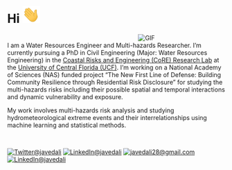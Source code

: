 
   <h1 align="left">Hi <img src="https://raw.githubusercontent.com/ABSphreak/ABSphreak/master/gifs/Hi.gif" width="40px" /></h1>
 
  <img align="right" alt="GIF" src="https://github.com/abhisheknaiidu/abhisheknaiidu/blob/master/code.gif?raw=true" width="40%" height="40%" /><br>
I am a Water Resources Engineer and Multi-hazards Researcher. I’m currently pursuing a PhD in Civil Engineering (Major: Water Resources Engineering) in the [Coastal Risks and Engineering (CoRE) Research Lab](https://core-lab.weebly.com/) at the [University of Central Florida (UCF)](https://www.ucf.edu/). I’m working on a National Academy of Sciences (NAS) funded project “The New First Line of Defense: Building Community Resilience through Residential Risk Disclosure” for studying the multi-hazards risks including their possible spatial and temporal interactions and dynamic vulnerability and exposure.

My work involves multi-hazards risk analysis and studying hydrometeorological extreme events and their interrelationships using machine learning and statistical methods.

<br>


<!---
## Where to find me
-->
 <p align="left">
  <a href="https://twitter.com/javedali99"><img src="https://img.shields.io/badge/twitter-%231DA1F2.svg?&style=for-the-badge&logo=twitter&logoColor=white" alt="Twitter@javedali"></a>
  <a href="https://www.linkedin.com/in/javedali18"><img src="https://img.shields.io/badge/linkedin-%230077B5.svg?&style=for-the-badge&logo=linkedin&logoColor=white" alt="LinkedIn@javedali"></a>
  <a href="mailto:javedali28@gmail.com"><img src="https://img.shields.io/badge/gmail-D14836?&style=for-the-badge&logo=gmail&logoColor=white" alt="javedali28@gmail.com"></a>
 <a href="https://javedali.net"><img src="https://img.shields.io/badge/Website%20-%2302569B.svg?&style=for-the-badge&logo=WordPress&logoColor=white" alt="LinkedIn@javedali"></a>
</p>

</p>

<br>


<!---
<br>

# calender of activity
![Metrics](https://metrics.lecoq.io/javedali99?template=classic&base.header=0&base.activity=0&base.community=0&base.repositories=0&base.metadata=0&isocalendar=1&isocalendar.duration=full-year&config.timezone=America%2FNew_York)

# all information
![Metrics](https://metrics.lecoq.io/javedali99?template=classic&commits.authoring=javedali28%40gmail.com&base.metadata=0&isocalendar=1&achievements=1&notable=1&tweets=1&isocalendar.duration=full-year&achievements.threshold=C&achievements.secrets=true&achievements.display=compact&achievements.limit=0&notable.from=all&notable.repositories=false&tweets.attachments=false&tweets.limit=2&tweets.user=javedali99&config.timezone=America%2FNew_York)


![Javed's GitHub stats](https://github-readme-stats.vercel.app/api?username=javedali99&show_icons=true&count_private=true) 

![Javed's Most Used Laguage](https://github-readme-stats.vercel.app/api/top-langs/?username=javedali99&layout=compact&langs_count=6&hide=scala&count_private=true) 
<br>

<img src="https://github-readme-stats-pasodl3pk.vercel.app/api?username=javedali99&show_icons=true&count_private=true">

<p align="center">
<img src="https://github-readme-stats-pasodl3pk.vercel.app/api?username=javedali99&show_icons=true&hide_title=true&count_private=true">

<img height="165"  src="https://github-readme-stats-pasodl3pk.vercel.app/api/top-langs/?username=javedali99&layout=compact&langs_count=9&hide=scala&count_private=true" />

# Profile view
<p align="left"> <img src="https://komarev.com/ghpvc/?username=javedali99" alt="javedali99" /> </p>

![Metrics](https://metrics.lecoq.io/javedali99?template=classic&base.metadata=0&languages=1&achievements=1&pagespeed=1&tweets=1&languages.ignored=Scala&languages.limit=6&languages.sections=most-used&languages.colors=github&languages.threshold=0%25&languages.indepth=false&languages.analysis.timeout=15&languages.categories=markup%2C%20programming&languages.recent.categories=markup%2C%20programming&languages.recent.load=300&languages.recent.days=14&achievements.threshold=C&achievements.secrets=true&achievements.display=compact&achievements.limit=0&pagespeed.url=https%3A%2F%2Fjavedali.net%2F&pagespeed.detailed=false&pagespeed.screenshot=true&tweets.attachments=true&tweets.limit=2&tweets.user=javedali99&config.timezone=America%2FNew_York)


-->

